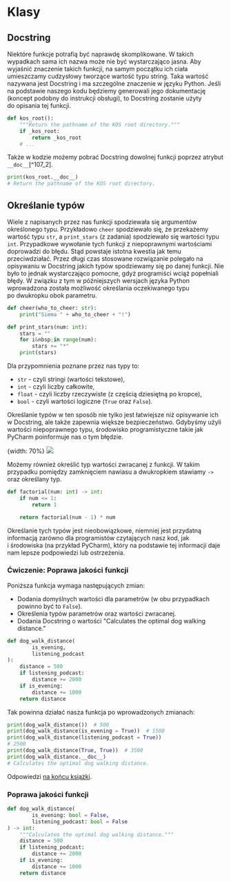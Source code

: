 # Klasy 

## Docstring

Niektóre funkcje potrafią być naprawdę skomplikowane. W takich wypadkach sama ich nazwa może nie być wystarczająco jasna. Aby wyjaśnić znaczenie takich funkcji, na samym początku ich ciała umieszczamy cudzysłowy tworzące wartość typu string. Taka wartość nazywana jest Docstring i&nbsp;ma szczególne znaczenie w&nbsp;języku Python. Jeśli na podstawie naszego kodu będziemy generowali jego dokumentację (koncept podobny do&nbsp;instrukcji obsługi), to Docstring zostanie użyty do&nbsp;opisania tej funkcji. 

```python
def kos_root():
    """Return the pathname of the KOS root directory."""
    if _kos_root: 
        return _kos_root
    # ...
```

Także w&nbsp;kodzie możemy pobrać Docstring dowolnej funkcji poprzez atrybut `__doc__`[^107_2]. 

```python
print(kos_root.__doc__)
# Return the pathname of the KOS root directory.
```

## Określanie typów

Wiele z napisanych przez nas funkcji spodziewała się argumentów określonego typu. Przykładowo `cheer` spodziewało się, że przekażemy wartość typu `str`, a&nbsp;`print_stars` (z zadania) spodziewało się wartości typu `int`. Przypadkowe wywołanie tych funkcji z niepoprawnymi wartościami doprowadzi do&nbsp;błędu. Stąd powstaje istotna kwestia jak temu przeciwdziałać. Przez długi czas stosowane rozwiązanie polegało na opisywaniu w&nbsp;Docstring jakich typów spodziewamy się po&nbsp;danej funkcji. Nie było to jednak wystarczająco pomocne, gdyż programiści wciąż popełniali błędy. W związku z tym w&nbsp;późniejszych wersjach języka Python wprowadzona została możliwość określania oczekiwanego typu po&nbsp;dwukropku obok parametru. 

```python
def cheer(who_to_cheer: str):
    print("Siema " + who_to_cheer + "!")

def print_stars(num: int):
    stars = ""
    for i&nbsp;in range(num):
        stars += "*"
    print(stars)
```

Dla przypomnienia poznane przez nas typy to:
 - `str` - czyli stringi (wartości tekstowe),
 - `int` - czyli liczby całkowite,
 - `float` - czyli liczby rzeczywiste (z częścią dziesiętną po&nbsp;kropce),
 - `bool` - czyli wartości logiczne (`True` oraz `False`).

Określanie typów w&nbsp;ten sposób nie tylko jest łatwiejsze niż opisywanie ich w&nbsp;Docstring, ale także zapewnia większe bezpieczeństwo. Gdybyśmy użyli wartości niepoprawnego typu, środowisko programistyczne takie jak PyCharm poinformuje nas o tym błędzie. 

{width: 70%}
![](107_type_error.png)

Możemy również określić typ wartości zwracanej z funkcji. W takim przypadku pomiędzy zamknięciem nawiasu a&nbsp;dwukropkiem stawiamy `->` oraz określany typ. 

```python
def factorial(num: int) -> int:
    if num <= 1:
        return 1

    return factorial(num - 1) * num
```

Określanie tych typów jest nieobowiązkowe, niemniej jest przydatną informacją zarówno dla programistów czytających nasz kod, jak i&nbsp;środowiska (na przykład PyCharm), który na podstawie tej informacji daje nam lepsze podpowiedzi lub ostrzeżenia.

### Ćwiczenie: Poprawa jakości funkcji

Poniższa funkcja wymaga następujących zmian:
 - Dodania domyślnych wartości dla parametrów (w&nbsp;obu przypadkach powinno być to `False`).
 - Określenia typów parametrów oraz wartości zwracanej. 
 - Dodania Docstring o wartości "Calculates the optimal dog walking distance."

```python
def dog_walk_distance(
        is_evening, 
        listening_podcast
):
    distance = 500
    if listening_podcast:
        distance += 2000
    if is_evening:
        distance += 1000
    return distance
```

Tak powinna działać nasza funkcja po&nbsp;wprowadzonych zmianach:

```python
print(dog_walk_distance())  # 500
print(dog_walk_distance(is_evening = True))  # 1500
print(dog_walk_distance(listening_podcast = True))  
# 2500
print(dog_walk_distance(True, True))  # 3500
print(dog_walk_distance.__doc__)  
# Calculates the optimal dog walking distance.
```

Odpowiedzi [na końcu książki](https://kt.academy/pl/article/py-rozwiazania).

### Poprawa jakości funkcji

```python
def dog_walk_distance(
        is_evening: bool = False,
        listening_podcast: bool = False
) -> int:
    """Calculates the optimal dog walking distance."""
    distance = 500
    if listening_podcast:
        distance += 2000
    if is_evening:
        distance += 1000
    return distance
```